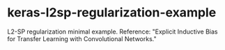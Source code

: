 # keras-l2sp-regularization-example
L2-SP regularization minimal example. Reference: "Explicit Inductive Bias for Transfer Learning with Convolutional Networks." 

